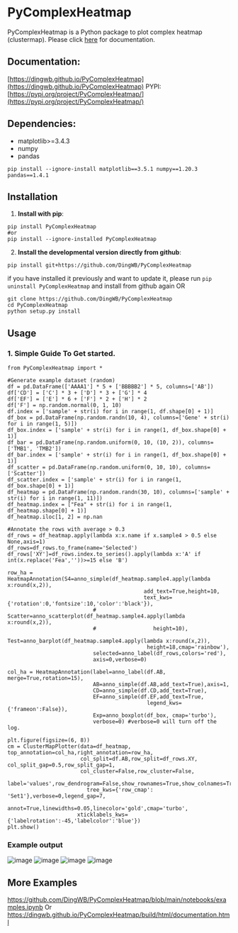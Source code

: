 # PyComplexHeatmap
PyComplexHeatmap is a Python package to plot complex heatmap (clustermap). Please click [here](https://dingwb.github.io/PyComplexHeatmap) for documentation.

## Documentation:
[https://dingwb.github.io/PyComplexHeatmap](https://dingwb.github.io/PyComplexHeatmap)
PYPI:
[https://pypi.org/project/PyComplexHeatmap/](https://pypi.org/project/PyComplexHeatmap/)

## Dependencies:
- matplotlib>=3.4.3
- numpy
- pandas
```
pip install --ignore-install matplotlib==3.5.1 numpy==1.20.3 pandas==1.4.1
```

## **Installation**
1. **Install with pip**:
```shell
pip install PyComplexHeatmap
#or
pip install --ignore-installed PyComplexHeatmap
```

2. **Install the developmental version directly from github**:
```
pip install git+https://github.com/DingWB/PyComplexHeatmap
```
if you have installed it previously and want to update it, please run 
`pip uninstall PyComplexHeatmap`
and install from github again
OR
```
git clone https://github.com/DingWB/PyComplexHeatmap
cd PyComplexHeatmap
python setup.py install
```

## **Usage**
### **1. Simple Guide To Get started.**
```
from PyComplexHeatmap import *

#Generate example dataset (random)
df = pd.DataFrame(['AAAA1'] * 5 + ['BBBBB2'] * 5, columns=['AB'])
df['CD'] = ['C'] * 3 + ['D'] * 3 + ['G'] * 4
df['EF'] = ['E'] * 6 + ['F'] * 2 + ['H'] * 2
df['F'] = np.random.normal(0, 1, 10)
df.index = ['sample' + str(i) for i in range(1, df.shape[0] + 1)]
df_box = pd.DataFrame(np.random.randn(10, 4), columns=['Gene' + str(i) for i in range(1, 5)])
df_box.index = ['sample' + str(i) for i in range(1, df_box.shape[0] + 1)]
df_bar = pd.DataFrame(np.random.uniform(0, 10, (10, 2)), columns=['TMB1', 'TMB2'])
df_bar.index = ['sample' + str(i) for i in range(1, df_box.shape[0] + 1)]
df_scatter = pd.DataFrame(np.random.uniform(0, 10, 10), columns=['Scatter'])
df_scatter.index = ['sample' + str(i) for i in range(1, df_box.shape[0] + 1)]
df_heatmap = pd.DataFrame(np.random.randn(30, 10), columns=['sample' + str(i) for i in range(1, 11)])
df_heatmap.index = ["Fea" + str(i) for i in range(1, df_heatmap.shape[0] + 1)]
df_heatmap.iloc[1, 2] = np.nan

#Annotate the rows with average > 0.3
df_rows = df_heatmap.apply(lambda x:x.name if x.sample4 > 0.5 else None,axis=1)
df_rows=df_rows.to_frame(name='Selected')
df_rows['XY']=df_rows.index.to_series().apply(lambda x:'A' if int(x.replace('Fea',''))>=15 else 'B')

row_ha = HeatmapAnnotation(S4=anno_simple(df_heatmap.sample4.apply(lambda x:round(x,2)),
                                           add_text=True,height=10,
                                           text_kws={'rotation':0,'fontsize':10,'color':'black'}),
                           # Scatter=anno_scatterplot(df_heatmap.sample4.apply(lambda x:round(x,2)),
                           #                  height=10),
                           Test=anno_barplot(df_heatmap.sample4.apply(lambda x:round(x,2)),
                                            height=18,cmap='rainbow'),
                           selected=anno_label(df_rows,colors='red'),
                           axis=0,verbose=0)

col_ha = HeatmapAnnotation(label=anno_label(df.AB, merge=True,rotation=15),
                           AB=anno_simple(df.AB,add_text=True),axis=1,
                           CD=anno_simple(df.CD,add_text=True),
                           EF=anno_simple(df.EF,add_text=True,
                                            legend_kws={'frameon':False}),
                           Exp=anno_boxplot(df_box, cmap='turbo'),
                           verbose=0) #verbose=0 will turn off the log.

plt.figure(figsize=(6, 8))
cm = ClusterMapPlotter(data=df_heatmap, top_annotation=col_ha,right_annotation=row_ha,
                       col_split=df.AB,row_split=df_rows.XY, col_split_gap=0.5,row_split_gap=1,
                       col_cluster=False,row_cluster=False,
                       label='values',row_dendrogram=False,show_rownames=True,show_colnames=True,
                         tree_kws={'row_cmap': 'Set1'},verbose=0,legend_gap=7,
                       annot=True,linewidths=0.05,linecolor='gold',cmap='turbo',
                      xticklabels_kws={'labelrotation':-45,'labelcolor':'blue'})
plt.show()
```
### Example output
![image](docs/images/1.png)
![image](docs/images/2.png)
![image](docs/images/3.png)
![image](docs/images/4.png)

## **More Examples**
https://github.com/DingWB/PyComplexHeatmap/blob/main/notebooks/examples.ipynb
Or
https://dingwb.github.io/PyComplexHeatmap/build/html/documentation.html
